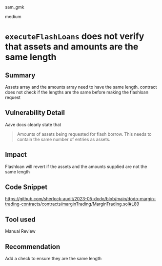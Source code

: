 sam_gmk

medium

# `executeFlashLoans` does not verify that assets and amounts are the same length

## Summary
Assets array and the amounts array need to have the same length. contract does not check if the lengths are the same before making the flashloan request
## Vulnerability Detail
Aave docs clearly state that 

> Amounts of assets being requested for flash borrow. This needs to contain the same number of entries as assets.

## Impact
Flashloan will revert if the assets and the amounts supplied are not the same length
## Code Snippet
https://github.com/sherlock-audit/2023-05-dodo/blob/main/dodo-margin-trading-contracts/contracts/marginTrading/MarginTrading.sol#L89
## Tool used

Manual Review

## Recommendation
Add a check to ensure they are the same length